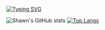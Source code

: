 [![Typing SVG](https://readme-typing-svg.herokuapp.com?font=Instrument+Sans&size=25&duration=1500&pause=800&color=41B883&multiline=true&width=435&lines=Ohayogozaimasu%2C+I+am+Shawn+Kok!+%F0%9F%90%B8)](https://git.io/typing-svg)

![Shawn's GitHub stats](https://github-readme-stats-jet-xi-11.vercel.app/api?username=Kok-je&show_icons=true&count_private=true&theme=vue&hide_border=true)
[![Top Langs](https://github-readme-stats-jet-xi-11.vercel.app/api/top-langs/?username=Kok-je&size_weight=0.5&count_weight=0.5&layout=donut&theme=vue&bg_color=00000000&hide_border=true&hide=css,html)](https://github.com/anuraghazra/github-readme-stats)
